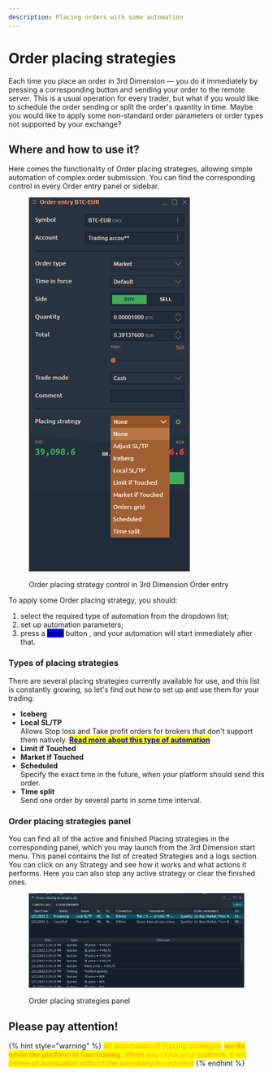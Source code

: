```yaml
---
description: Placing orders with some automation
---
```


# Order placing strategies

Each time you place an order in 3rd Dimension — you do it immediately by pressing a corresponding button and sending your order to the remote server. This is a usual operation for every trader, but what if you would like to schedule the order sending or split the order's quantity in time. Maybe you would like to apply some non-standard order parameters or order types not supported by your exchange?

## Where and how to use it?

Here comes the functionality of Order placing strategies, allowing simple automation of complex order submission. You can find the corresponding control in every Order entry panel or sidebar.



<figure><img src="../../../.gitbook/assets/Screenshot_2.png" alt=""><figcaption><p>Order placing strategy control in 3rd Dimension Order entry</p></figcaption></figure>

To apply some Order placing strategy, you should:

1. select the required type of automation from the dropdown list;
2. set up automation parameters;
3. press a <mark style="background-color:blue;">send</mark> button , and your automation will start immediately after that.

### Types of placing strategies

There are several placing strategies currently available for use, and this list is constantly growing, so let's find out how to set up and use them for your trading:

* **Iceberg**
* **Local SL/TP**\
  Allows Stop loss and Take profit orders for brokers that don't support them natively. [<mark style="color:blue;">**Read more about this type of automation**</mark>](broken-reference)
* **Limit if Touched**
* **Market if Touched**
* **Scheduled**\
  Specify the exact time in the future, when your platform should send this order.
* **Time split**\
  Send one order by several parts in some time interval.

### Order placing strategies panel

You can find all of the active and finished Placing strategies in the corresponding panel, which you may launch from the 3rd Dimension start menu. This panel contains the list of created Strategies and a logs section. You can click on any Strategy and see how it works and what actions it performs. Here you can also stop any active strategy or clear the finished ones.

<figure><img src="../../../.gitbook/assets/image (16).png" alt=""><figcaption><p>Order placing strategies panel</p></figcaption></figure>

## Please pay attention!

{% hint style="warning" %}
<mark style="color:orange;">All automation of Placing strategies</mark> <mark style="color:orange;"></mark><mark style="color:orange;">**works while the platform is functioning**</mark><mark style="color:orange;">. When you close your platform, it will delete all automation without the possibility to restore it</mark>
{% endhint %}
